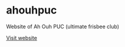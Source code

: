 # ahouhpuc

Website of Ah Ouh PUC (ultimate frisbee club)

[Visit website](https://puc-ultimate.fr/fr.html)

<!--
## Development

You need a recent version of ruby and go installed.

```
git clone git@github.com:martoche/ahouhpuc.git
cd ahouhpuc
bundle install
cd _etc/
go build
cd ..
jekyll serve
```

And visit http://localhost:4000/fr.html to see your changes

## Deployment

1. Ask someone the required credentials (ssh access)
2. Make sure your local git points to the version you want to deploy
3. run `_etc/deploy.sh`

## Install a new server

See the install.sh script. Additionnal steps:

- Copy the /home/martin/ahouhpuc/production.env file on the new server (don’t
	ever commit this file in the git repository).
- Copy the /home/martin/ahouhpuc/autocert dir on the new server (don’t
	ever commit these files in the git repository).
-->

